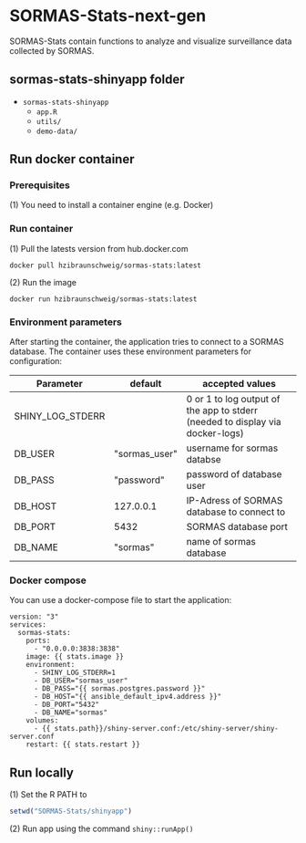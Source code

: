 # SORMAS-Stats-next-gen
SORMAS-Stats contain functions to analyze and visualize surveillance data collected by SORMAS.

## sormas-stats-shinyapp folder
- `sormas-stats-shinyapp`
    - `app.R`
    - `utils/`
    - `demo-data/`

## Run docker container

### Prerequisites

(1) You need to install a container engine (e.g. Docker) 

### Run container

(1) Pull the latests version from hub.docker.com

```
docker pull hzibraunschweig/sormas-stats:latest
```

(2) Run the image

```
docker run hzibraunschweig/sormas-stats:latest
```

### Environment parameters

After starting the container, the application tries to connect to a SORMAS database. 
The container uses these environment parameters for configuration:

 | Parameter | default | accepted values |
 |-----------|---------|-----------------|
 | SHINY_LOG_STDERR| | 0 or 1 to log output of the app to stderr (needed to display via docker-logs)|
 | DB_USER | "sormas_user" | username for sormas databse |
 | DB_PASS | "password" | password of database user |
 | DB_HOST | 127.0.0.1 | IP-Adress of SORMAS database to connect to |
 | DB_PORT | 5432 | SORMAS database port |
 | DB_NAME | "sormas" | name of sormas database |

### Docker compose
You can use a docker-compose file to start the application: 

```
version: "3"
services: 
  sormas-stats:
    ports: 
      - "0.0.0.0:3838:3838"
    image: {{ stats.image }}      
    environment: 
      - SHINY_LOG_STDERR=1
      - DB_USER="sormas_user"
      - DB_PASS="{{ sormas.postgres.password }}"
      - DB_HOST="{{ ansible_default_ipv4.address }}"
      - DB_PORT="5432"
      - DB_NAME="sormas"
    volumes: 
      - {{ stats.path}}/shiny-server.conf:/etc/shiny-server/shiny-server.conf
    restart: {{ stats.restart }}
```

## Run locally
(1) Set the R PATH to

```r
setwd("SORMAS-Stats/shinyapp")
```

(2) Run app using the command `shiny::runApp()`


